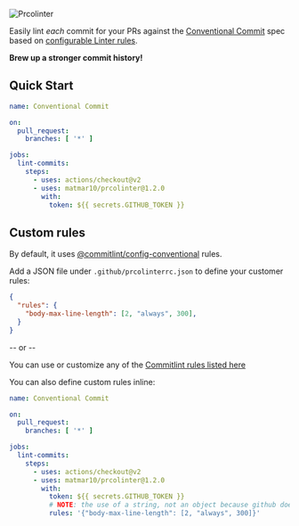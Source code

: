 ![Prcolinter](https://github.com/matmar10/prcolinter/blob/master/logo.png?raw=true "Percolinter PR Conventional Commit Linter")

Easily lint _each_ commit for your PRs against the [Conventional Commit](https://www.conventionalcommits.org/) spec based on [configurable Linter rules](https://github.com/conventional-changelog/commitlint/blob/master/docs/reference-rules.md).

**Brew up a stronger commit history!**

## Quick Start

```yaml
name: Conventional Commit

on:
  pull_request:
    branches: [ '*' ]

jobs:
  lint-commits:
    steps:
      - uses: actions/checkout@v2
      - uses: matmar10/prcolinter@1.2.0
        with:
          token: ${{ secrets.GITHUB_TOKEN }}
```

## Custom rules

By default, it uses [@commitlint/config-conventional](https://github.com/conventional-changelog/commitlint/blob/master/@commitlint/config-conventional/index.js) rules.

Add a JSON file under `.github/prcolinterrc.json` to define your customer rules:

```json
{
  "rules": {
    "body-max-line-length": [2, "always", 300],
  }  
}
```

-- or --

You can use or customize any of the [Commitlint rules listed here](https://github.com/conventional-changelog/commitlint/blob/master/docs/reference-rules.md)

You can also define custom rules inline:

```yaml
name: Conventional Commit

on:
  pull_request:
    branches: [ '*' ]

jobs:
  lint-commits:
    steps:
      - uses: actions/checkout@v2
      - uses: matmar10/prcolinter@1.2.0
        with:
          token: ${{ secrets.GITHUB_TOKEN }}
          # NOTE: the use of a string, not an object because github doesn't support objects as args
          rules: '{"body-max-line-length": [2, "always", 300]}'
```
